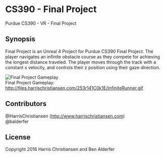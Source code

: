 # CS390 - Final Project
Purdue CS390 - VR - Final Project

## Synopsis

Final Project is an Unreal 4 Project for Purdue CS390 Final Project. The player navigates an infinite obstacle course as they compete for achieving the longest distance traveled. The player moves through the track with a constant x velocity, and controls their z position using their gaze direction.  

![Final Project Gameplay](http://f.cl.ly/items/2o3X3u2D3s2x2V2z020A/InfiniteRunnerSmall.gif)  
Final Project Gameplay: http://files.harrischristiansen.com/253r141C0k1E/InfiniteRunner.gif  

## Contributors

@HarrisChristiansen (http://www.harrischristiansen.com)  
@balderfer  

## License

Copyright 2016 Harris Christiansen and Ben Alderfer  
